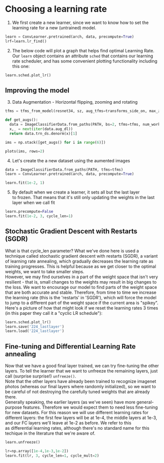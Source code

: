 # Choosing a learning rate
1. We first create a new learner, since we want to know how to set the learning rate for a new (untrained) model.

```python
learn = ConvLearner.pretrained(arch, data, precompute=True)
lrf=learn.lr_find()
```
2. The below code will plot a graph that helps find optimal Learning Rate. Our `learn` object contains an attribute `sched` that contains our learning rate scheduler, and has some convenient plotting functionality including this one:
```python
learn.sched.plot_lr()
```
## Improving the model
3. Data Augmentation - Horizontal flipping, zooming and rotating
```python
tfms = tfms_from_model(resnet34, sz, aug_tfms=transforms_side_on, max_zoom=1.1)

def get_augs():
  data = ImageClassifierData.from_paths(PATH, bs=2, tfms=tfms, num_workers=1)   
  x,_ = next(iter(data.aug_dl))
  return data.trn_ds.denorm(x)[1]

ims = np.stack([get_augs() for i in range(6)])

plots(ims, rows=2)
```
4. Let's create the a new dataset using the aumented images
```python
data = ImageClassifierData.from_paths(PATH, tfms=tfms)
learn = ConvLearner.pretrained(arch, data, precompute=True)

learn.fit(1e-2, 1)
```
5. By default when we create a learner, it sets all but the last layer to frozen. That means that it's still only updating the weights in the last layer when we call fit
```python
learn.precompute=False
learn.fit(1e-2, 3, cycle_len=1)
```
## Stochastic Gradient Descent with Restarts (SGDR)
What is that cycle_len parameter? What we've done here is used a technique called stochastic gradient descent with restarts (SGDR), 
a variant of learning rate annealing, which gradually decreases the learning rate as training progresses. This is helpful because as we
get closer to the optimal weights, we want to take smaller steps. <br>
However, we may find ourselves in a part of the weight space that isn't very resilient - that is, small changes to the weights may
result in big changes to the loss. We want to encourage our model to find parts of the weight space that are both accurate and stable.
Therefore, from time to time we increase the learning rate (this is the 'restarts' in 'SGDR'), which will force the model to jump 
to a different part of the weight space if the current area is "spikey". Here's a picture of how that might look if we reset the
learning rates 3 times (in this paper they call it a "cyclic LR schedule"):

```python
learn.sched.plot_lr()
learn.save('224_lastlayer')
learn.load('224_lastlayer')
```
## Fine-tuning and Differential Learning Rate annealing
Now that we have a good final layer trained, we can try fine-tuning the other layers. To tell the learner that we want to unfreeze 
the remaining layers, just call (surprise surprise!) `unfreeze()`.<br>
Note that the other layers have already been trained to recognize imagenet photos (whereas our final layers where randomly initialized), 
so we want to be careful of not destroying the carefully tuned weights that are already there.<br>
Generally speaking, the earlier layers (as we've seen) have more general-purpose features. Therefore we would expect them to need less
fine-tuning for new datasets. For this reason we will use different learning rates for different layers: the first few layers will be
at 1e-4, the middle layers at 1e-3, and our FC layers we'll leave at 1e-2 as before. We refer to this as differential learning rates, 
although there's no standard name for this techique in the literature that we're aware of.
```python
learn.unfreeze()

lr=np.array([1e-4,1e-3,1e-2])
learn.fit(lr, 3, cycle_len=1, cycle_mult=2)
```

